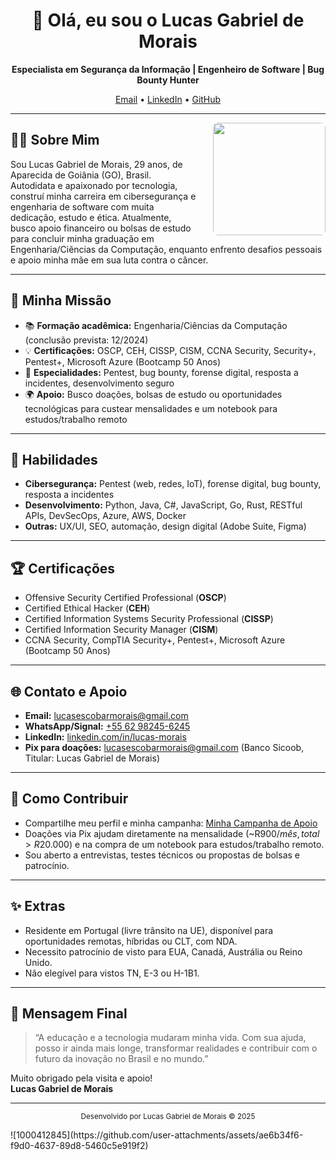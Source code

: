 <h1 align="center">👋 Olá, eu sou o Lucas Gabriel de Morais</h1>
<p align="center">
  <strong>Especialista em Segurança da Informação | Engenheiro de Software | Bug Bounty Hunter</strong>
</p>
<p align="center">
  <a href="mailto:lucasescobarmorais@gmail.com">Email</a> •
  <a href="http://linkedin.com/in/lucas-morais" target="_blank">LinkedIn</a> •
  <a href="https://github.com/Lalalucas" target="_blank">GitHub</a>
</p>

---

<img align="right" src="https://lh3.googleusercontent.com/p/AF1QipO7i6J7W9q3Z0Z7Z0Z7Z0Z7Z0Z7Z0Z7Z0Z7Z0Z7=s680-w680-h510" width="180" style="border-radius: 8px; margin-left: 24px;"/>

## 👨‍💻 Sobre Mim

Sou Lucas Gabriel de Morais, 29 anos, de Aparecida de Goiânia (GO), Brasil. Autodidata e apaixonado por tecnologia, construí minha carreira em cibersegurança e engenharia de software com muita dedicação, estudo e ética. Atualmente, busco apoio financeiro ou bolsas de estudo para concluir minha graduação em Engenharia/Ciências da Computação, enquanto enfrento desafios pessoais e apoio minha mãe em sua luta contra o câncer.

---

## 🎯 Minha Missão

- 📚 **Formação acadêmica:** Engenharia/Ciências da Computação (conclusão prevista: 12/2024)
- 💡 **Certificações:** OSCP, CEH, CISSP, CISM, CCNA Security, Security+, Pentest+, Microsoft Azure (Bootcamp 50 Anos)
- 🔐 **Especialidades:** Pentest, bug bounty, forense digital, resposta a incidentes, desenvolvimento seguro
- 🌍 **Apoio:** Busco doações, bolsas de estudo ou oportunidades tecnológicas para custear mensalidades e um notebook para estudos/trabalho remoto

---

## 💼 Habilidades

- **Cibersegurança:** Pentest (web, redes, IoT), forense digital, bug bounty, resposta a incidentes
- **Desenvolvimento:** Python, Java, C#, JavaScript, Go, Rust, RESTful APIs, DevSecOps, Azure, AWS, Docker
- **Outras:** UX/UI, SEO, automação, design digital (Adobe Suite, Figma)

---

## 🏆 Certificações

- Offensive Security Certified Professional (**OSCP**)
- Certified Ethical Hacker (**CEH**)
- Certified Information Systems Security Professional (**CISSP**)
- Certified Information Security Manager (**CISM**)
- CCNA Security, CompTIA Security+, Pentest+, Microsoft Azure (Bootcamp 50 Anos)

---

## 🌐 Contato e Apoio

- **Email:** [lucasescobarmorais@gmail.com](mailto:lucasescobarmorais@gmail.com)
- **WhatsApp/Signal:** [+55 62 98245-6245](tel:+5562982456245)
- **LinkedIn:** [linkedin.com/in/lucas-morais](http://linkedin.com/in/lucas-morais)
- **Pix para doações:** lucasescobarmorais@gmail.com (Banco Sicoob, Titular: Lucas Gabriel de Morais)

---

## 🚀 Como Contribuir

- Compartilhe meu perfil e minha campanha: [Minha Campanha de Apoio](https://Lalalucas.github.io/campanha-faculdade)
- Doações via Pix ajudam diretamente na mensalidade (~R$900/mês, total >R$20.000) e na compra de um notebook para estudos/trabalho remoto.
- Sou aberto a entrevistas, testes técnicos ou propostas de bolsas e patrocínio.

---

## ✨ Extras

- Residente em Portugal (livre trânsito na UE), disponível para oportunidades remotas, híbridas ou CLT, com NDA.
- Necessito patrocínio de visto para EUA, Canadá, Austrália ou Reino Unido.
- Não elegível para vistos TN, E-3 ou H-1B1.

---

## 💬 Mensagem Final

> “A educação e a tecnologia mudaram minha vida. Com sua ajuda, posso ir ainda mais longe, transformar realidades e contribuir com o futuro da inovação no Brasil e no mundo.”

Muito obrigado pela visita e apoio!  
**Lucas Gabriel de Morais**

---

<p align="center"><sub>Desenvolvido por Lucas Gabriel de Morais © 2025</sub></p>![1000412845](https://github.com/user-attachments/assets/ae6b34f6-f9d0-4637-89d8-5460c5e919f2)
